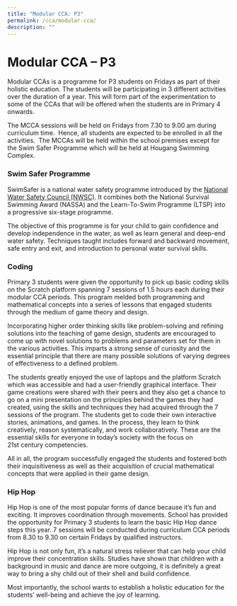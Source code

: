```yaml
---
title: "Modular CCA: P3"
permalink: /cca/modular-cca/
description: ""
---
```

# **Modular CCA – P3**

Modular CCAs is a programme for P3 students on Fridays as part of their holistic education. The students will be participating in 3 different activities over the duration of a year. This will form part of the experimentation to some of the CCAs that will be offered when the students are in Primary 4 onwards.

The MCCA sessions will be held on Fridays from 7.30 to 9.00 am during curriculum time.  Hence, all students are expected to be enrolled in all the activities.  The MCCAs will be held within the school premises except for the Swim Safer Programme which will be held at Hougang Swimming Complex.

### Swim Safer Programme

SwimSafer is a national water safety programme introduced by the [National Water Safety Council (NWSC)](http://www.swimsingapore.com/national-water-safety-council). It combines both the National Survival Swimming Award (NASSA) and the Learn-To-Swim Programme (LTSP) into a progressive six-stage programme.

The objective of this programme is for your child to gain confidence and develop independence in the water, as well as learn general and deep-end water safety. Techniques taught includes forward and backward movement, safe entry and exit, and introduction to personal water survival skills.

### Coding

Primary 3 students were given the opportunity to pick up basic coding skills on the Scratch platform spanning 7 sessions of 1.5 hours each during their modular CCA periods. This program melded both programming and mathematical concepts into a series of lessons that engaged students through the medium of game theory and design.

Incorporating higher order thinking skills like problem-solving and refining solutions into the teaching of game design, students are encouraged to come up with novel solutions to problems and parameters set for them in the various activities. This imparts a strong sense of curiosity and the essential principle that there are many possible solutions of varying degrees of effectiveness to a defined problem.

The students greatly enjoyed the use of laptops and the platform Scratch which was accessible and had a user-friendly graphical interface. Their game creations were shared with their peers and they also get a chance to go on a mini presentation on the principles behind the games they had created, using the skills and techniques they had acquired through the 7 sessions of the program. The students get to code their own interactive stories, animations, and games. In the process, they learn to think creatively, reason systematically, and work collaboratively. These are the essential skills for everyone in today’s society with the focus on 21st century competencies.

All in all, the program successfully engaged the students and fostered both their inquisitiveness as well as their acquisition of crucial mathematical concepts that were applied in their game design.

### Hip Hop

Hip Hop is one of the most popular forms of dance because it’s fun and exciting. It improves coordination through movements. School has provided the opportunity for Primary 3 students to learn the basic Hip Hop dance steps this year. 7 sessions will be conducted during curriculum CCA periods from 8.30 to 9.30 on certain Fridays by qualified instructors.

Hip Hop is not only fun, it’s a natural stress reliever that can help your child improve their concentration skills. Studies have shown that children with a background in music and dance are more outgoing, it is definitely a great way to bring a shy child out of their shell and build confidence.

Most importantly, the school wants to establish a holistic education for the students’ well-being and achieve the joy of learning.